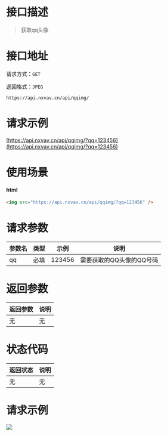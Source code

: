 # 接口描述

> 获取qq头像

# 接口地址

请求方式：`GET`

返回格式：`JPEG`

```API
https://api.nxvav.cn/api/qqimg/
```

# 请求示例

[https://api.nxvav.cn/api/qqimg/?qq=123456](https://api.nxvav.cn/api/qqimg/?qq=123456)

# 使用场景

<!-- tabs:start -->

#### **html**

```html
<img src="https://api.nxvav.cn/api/qqimg/?qq=123456" />
```

<!-- tabs:end -->

# 请求参数

| 参数名 | 类型 | 示例 | 说明 |
| ------ | ----- | ---- | ---- |
| qq | 必填 | 123456 | 需要获取的QQ头像的QQ号码 |

# 返回参数

| 返回参数 | 说明 |
| ------ | ----- |
| 无 | 无 |

# 状态代码

| 返回状态 | 说明 |
| ----- | ----- |
| 无 | 无 |

# 请求示例

<img src="https://api.nxvav.cn/api/qqimg/?qq=123456" />
